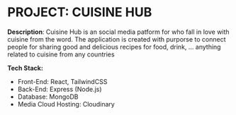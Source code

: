 # PROJECT: CUISINE HUB

**Description**: Cuisine Hub is an social media patform for who fall in love with cuisine from the word. The application is created with purporse to connect people for sharing good and delicious recipes for food, drink, ... anything related to cuisine from any countries

**Tech Stack:**

- Front-End: React, TailwindCSS
- Back-End: Express (Node.js)
- Database: MongoDB
- Media Cloud Hosting: Cloudinary
